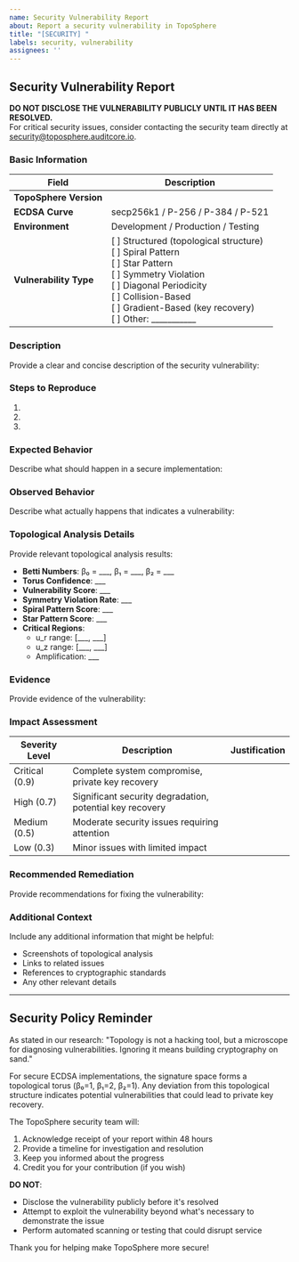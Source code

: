 ```yaml
---
name: Security Vulnerability Report
about: Report a security vulnerability in TopoSphere
title: "[SECURITY] "
labels: security, vulnerability
assignees: ''
---
```


## Security Vulnerability Report

**DO NOT DISCLOSE THE VULNERABILITY PUBLICLY UNTIL IT HAS BEEN RESOLVED.**  
For critical security issues, consider contacting the security team directly at security@toposphere.auditcore.io.

### Basic Information

| Field | Description |
|-------|-------------|
| **TopoSphere Version** | |
| **ECDSA Curve** | secp256k1 / P-256 / P-384 / P-521 |
| **Environment** | Development / Production / Testing |
| **Vulnerability Type** | [ ] Structured (topological structure) <br> [ ] Spiral Pattern <br> [ ] Star Pattern <br> [ ] Symmetry Violation <br> [ ] Diagonal Periodicity <br> [ ] Collision-Based <br> [ ] Gradient-Based (key recovery) <br> [ ] Other: ___________ |

### Description
Provide a clear and concise description of the security vulnerability:

### Steps to Reproduce
1. 
2. 
3. 

### Expected Behavior
Describe what should happen in a secure implementation:

### Observed Behavior
Describe what actually happens that indicates a vulnerability:

### Topological Analysis Details
Provide relevant topological analysis results:

- **Betti Numbers**: β₀ = ___, β₁ = ___, β₂ = ___
- **Torus Confidence**: ___
- **Vulnerability Score**: ___
- **Symmetry Violation Rate**: ___
- **Spiral Pattern Score**: ___
- **Star Pattern Score**: ___
- **Critical Regions**: 
  - u_r range: [___, ___]
  - u_z range: [___, ___]
  - Amplification: ___

### Evidence
Provide evidence of the vulnerability:



### Impact Assessment
| Severity Level | Description | Justification |
|----------------|-------------|---------------|
| Critical (0.9) | Complete system compromise, private key recovery | |
| High (0.7) | Significant security degradation, potential key recovery | |
| Medium (0.5) | Moderate security issues requiring attention | |
| Low (0.3) | Minor issues with limited impact | |

### Recommended Remediation
Provide recommendations for fixing the vulnerability:

### Additional Context
Include any additional information that might be helpful:
- Screenshots of topological analysis
- Links to related issues
- References to cryptographic standards
- Any other relevant details

---

## Security Policy Reminder

As stated in our research: "Topology is not a hacking tool, but a microscope for diagnosing vulnerabilities. Ignoring it means building cryptography on sand."

For secure ECDSA implementations, the signature space forms a topological torus (β₀=1, β₁=2, β₂=1). Any deviation from this topological structure indicates potential vulnerabilities that could lead to private key recovery.

The TopoSphere security team will:
1. Acknowledge receipt of your report within 48 hours
2. Provide a timeline for investigation and resolution
3. Keep you informed about the progress
4. Credit you for your contribution (if you wish)

**DO NOT**:
- Disclose the vulnerability publicly before it's resolved
- Attempt to exploit the vulnerability beyond what's necessary to demonstrate the issue
- Perform automated scanning or testing that could disrupt service

Thank you for helping make TopoSphere more secure!
